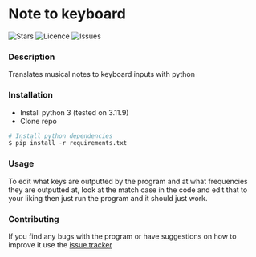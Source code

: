 # Note to keyboard

![Stars](https://img.shields.io/github/stars/grafitely/Note-to-keyboard)
![Licence](https://img.shields.io/github/license/grafitely/Note-to-keyboard)
![Issues](https://img.shields.io/github/issues/grafitely/Note-to-keyboard)

### Description

Translates musical notes to keyboard inputs with python

### Installation

- Install python 3 (tested on 3.11.9)
- Clone repo
```python
# Install python dependencies
$ pip install -r requirements.txt
```

### Usage

To edit what keys are outputted by the program and at what frequencies they are outputted at, look at the match case in the code and edit that to your liking
then just run the program and it should just work.

### Contributing

If you find any bugs with the program or have suggestions on how to improve it use the [issue tracker](https://github.com/grafitely/Note-to-keyboard/issues)
